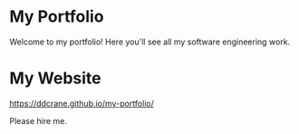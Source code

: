 # My Portfolio

Welcome to my portfolio! Here you'll see all my software engineering work. 



# My Website

https://ddcrane.github.io/my-portfolio/



Please hire me.